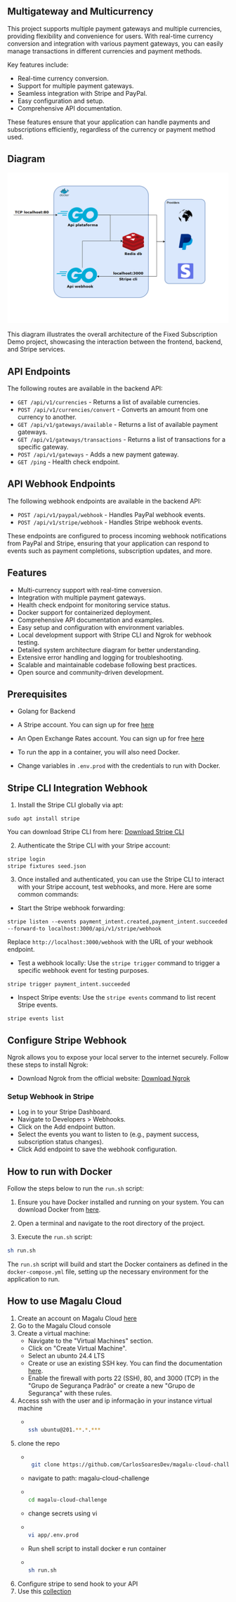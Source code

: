## Multigateway and Multicurrency

This project supports multiple payment gateways and multiple currencies, providing flexibility and convenience for users. With real-time currency conversion and integration with various payment gateways, you can easily manage transactions in different currencies and payment methods.

Key features include:
- Real-time currency conversion.
- Support for multiple payment gateways.
- Seamless integration with Stripe and PayPal.
- Easy configuration and setup.
- Comprehensive API documentation.

These features ensure that your application can handle payments and subscriptions efficiently, regardless of the currency or payment method used.

## Diagram

![System Architecture Diagram](docs/diagram.png)

This diagram illustrates the overall architecture of the Fixed Subscription Demo project, showcasing the interaction between the frontend, backend, and Stripe services.

## API Endpoints

The following routes are available in the backend API:
- `GET /api/v1/currencies` - Returns a list of available currencies.
- `POST /api/v1/currencies/convert` - Converts an amount from one currency to another.
- `GET /api/v1/gateways/available` - Returns a list of available payment gateways.
- `GET /api/v1/gateways/transactions` - Returns a list of transactions for a specific gateway.
- `POST /api/v1/gateways` - Adds a new payment gateway.
- `GET /ping` - Health check endpoint.

## API Webhook Endpoints

The following webhook endpoints are available in the backend API:
- `POST /api/v1/paypal/webhook` - Handles PayPal webhook events.
- `POST /api/v1/stripe/webhook` - Handles Stripe webhook events.

These endpoints are configured to process incoming webhook notifications from PayPal and Stripe, ensuring that your application can respond to events such as payment completions, subscription updates, and more.

## Features

- Multi-currency support with real-time conversion.
- Integration with multiple payment gateways.
- Health check endpoint for monitoring service status.
- Docker support for containerized deployment.
- Comprehensive API documentation and examples.
- Easy setup and configuration with environment variables.
- Local development support with Stripe CLI and Ngrok for webhook testing.
- Detailed system architecture diagram for better understanding.
- Extensive error handling and logging for troubleshooting.
- Scalable and maintainable codebase following best practices.
- Open source and community-driven development.

## Prerequisites

- Golang for Backend
- A Stripe account. You can sign up for free [here](https://dashboard.stripe.com/register)
- An Open Exchange Rates account. You can sign up for free [here](https://openexchangerates.org/signup)
- To run the app in a container, you will also need Docker.

- Change variables in `.env.prod` with the credentials to run with Docker.

## Stripe CLI Integration Webhook

1. Install the Stripe CLI globally via apt:
```
sudo apt install stripe
```
You can download Stripe CLI from here: [Download Stripe CLI](https://docs.stripe.com/stripe-cli)

2. Authenticate the Stripe CLI with your Stripe account:
```
stripe login
stripe fixtures seed.json
```

3. Once installed and authenticated, you can use the Stripe CLI to interact with your Stripe account, test webhooks, and more. Here are some common commands:

- Start the Stripe webhook forwarding:
```
stripe listen --events payment_intent.created,payment_intent.succeeded --forward-to localhost:3000/api/v1/stripe/webhook
```
Replace `http://localhost:3000/webhook` with the URL of your webhook endpoint.

- Test a webhook locally:
Use the `stripe trigger` command to trigger a specific webhook event for testing purposes.
```
stripe trigger payment_intent.succeeded
```

- Inspect Stripe events:
Use the `stripe events` command to list recent Stripe events.
```
stripe events list
```

## Configure Stripe Webhook
Ngrok allows you to expose your local server to the internet securely. Follow these steps to install Ngrok:

- Download Ngrok from the official website: [Download Ngrok](https://ngrok.com/download)

### Setup Webhook in Stripe

- Log in to your Stripe Dashboard.
- Navigate to Developers > Webhooks.
- Click on the Add endpoint button.
- Select the events you want to listen to (e.g., payment success, subscription status changes).
- Click Add endpoint to save the webhook configuration.

## How to run with Docker

Follow the steps below to run the `run.sh` script:

1. Ensure you have Docker installed and running on your system. You can download Docker from [here](https://www.docker.com/get-started).

2. Open a terminal and navigate to the root directory of the project.

3. Execute the `run.sh` script:
``` sh
sh run.sh
```

The `run.sh` script will build and start the Docker containers as defined in the `docker-compose.yml` file, setting up the necessary environment for the application to run.

## How to use Magalu Cloud

1. Create an account on Magalu Cloud [here](https://id.magalu.com/account/signup?protocol=oauth2&response_type=code&client_id=2c547d34-0dd1-11ed-861d-0242ac120002&redirect_uri=https://console.magalu.cloud/api/login/idmagalu&choose_tenants=true&scope=virtual-machine.read%20virtual-machine.write%20block-storage.read%20block-storage.write%20object-storage.read%20object-storage.write%20network.read%20network.write%20api-consulta.read%20pa:allow-lists:read%20pa:payment-methods:read%20pa:clients:create%20mke.read%20mke.write%20dbaas.read%20dbaas.write%20cpo:read%20cpo:write%20usr:tr-sign-terms%20usr:tr-user-data%20usr:tr-sshkey-r%20usr:tr-sshkey-w%20cms:cloud-product-management:read-basic%20pa:tenants:read%20pa:groups:read%20pa:groups:create%20pa:groups:update%20pa:groups:delete%20pa:delegations:read%20pa:delegations:write%20pa:delegations:delete%20pa:api-products:read%20pa:payment-methods:create%20pa:accounts-business:update%20pa:accounts:create%20pa:accounts:update%20pa:scopes:read%20pa:accounts:read%20pa:scopes-approval:update%20pa:payment-methods:update%20usr:user-standing:bucket-read%20bss-customer:read%20bss-customer:write%20pa:cloud-cli:features%20profile%20pa:payment-methods:delete%20usr:user-standing:block-read%20usr:tr-preview-w%20pa:sa:manage)
2. Go to the Magalu Cloud console
3. Create a virtual machine:
    - Navigate to the "Virtual Machines" section.
    - Click on "Create Virtual Machine".
    - Select an ubunto 24.4 LTS
    - Create or use an existing SSH key. You can find the documentation [here](https://docs.magalu.cloud/docs/computing/virtual-machine/how-to/instances/gen-ssh-key-instance/).
    - Enable the firewall with ports 22 (SSH), 80, and 3000 (TCP) in the "Grupo de Segurança Padrão" or create a new "Grupo de Segurança" with these rules.
4. Access ssh with the user and ip informação in your instance virtual machine
    - ```sh

      ssh ubuntu@201.**.*.***

      ```
5. clone the repo
   - ```sh

      git clone https://github.com/CarlosSoaresDev/magalu-cloud-challenge.git

      ```
    - navigate to path: magalu-cloud-challenge
    - ```sh

      cd magalu-cloud-challenge

      ```
    - change secrets using vi
    - ```sh

      vi app/.env.prod

      ```
    - Run shell script to install docker e run container
    - ```sh

      sh run.sh

      ```
6. Configure stripe to send hook to your API
7. Use this [collection](https://github.com/CarlosSoaresDev/magalu-cloud-challenge/tree/master/docs)